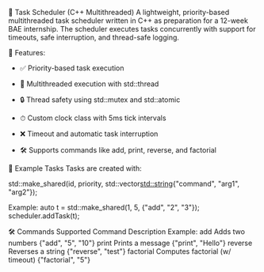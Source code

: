 🧠 Task Scheduler (C++ Multithreaded)
A lightweight, priority-based multithreaded task scheduler written in C++ as preparation for a 12-week BAE internship. The scheduler executes tasks concurrently with support for timeouts, safe interruption, and thread-safe logging.



🚀 Features:
- ✅ Priority-based task execution

- 🧵 Multithreaded execution with std::thread

- 🔒 Thread safety using std::mutex and std::atomic

- ⏱ Custom clock class with 5ms tick intervals

- ❌ Timeout and automatic task interruption

- 🛠 Supports commands like add, print, reverse, and factorial



🧪 Example Tasks
Tasks are created with:

std::make_shared<Task>(id, priority, std::vector<std::string>{"command", "arg1", "arg2"});

Example:
auto t = std::make_shared<Task>(1, 5, {"add", "2", "3"});
scheduler.addTask(t);



🛠 Commands Supported
Command	Description	Example:
add	Adds two numbers	{"add", "5", "10"}
print	Prints a message	{"print", "Hello"}
reverse	Reverses a string	{"reverse", "test"}
factorial	Computes factorial (w/ timeout)	{"factorial", "5"}
